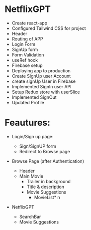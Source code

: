 # NetflixGPT

- Create react-app
- Configured Tailwind CSS for project
- Header
- Routing of APP
- Login Form
- SignUp form
- Form Validation
- useRef hook
- Firebase setup
- Deploying app to production
- Create SignUp user Account
- create signUp User in Firebase
- Implemented SignIn user API
- Setup Redux store with userSlice
- Implemented SignOut
- Updated Profile

# Feautures:

- Login/Sign up page:

  - Sign/SignUP form
  - Redirect to Browse page

- Browse Page (after Authentication)

  - Header
  - Main Movie
    - Trailer in background
    - Title & description
    - Movie Suggestions
      - MovieList\* n

- NetflixGPT
  - SearchBar
  - Movie Suggestions
